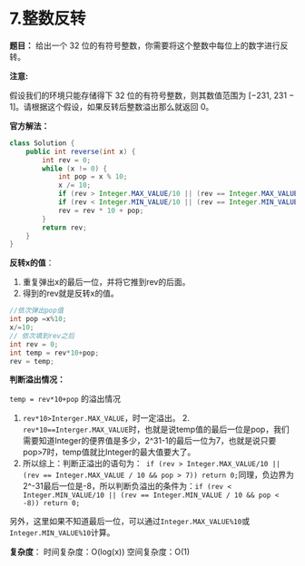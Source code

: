 # 7.整数反转

**题目：**
给出一个 32 位的有符号整数，你需要将这个整数中每位上的数字进行反转。

**注意:**

假设我们的环境只能存储得下 32 位的有符号整数，则其数值范围为 [−231,  231 − 1]。请根据这个假设，如果反转后整数溢出那么就返回 0。

**官方解法：**
```java
class Solution {
    public int reverse(int x) {
        int rev = 0;
        while (x != 0) {
            int pop = x % 10;
            x /= 10;
            if (rev > Integer.MAX_VALUE/10 || (rev == Integer.MAX_VALUE / 10 && pop > 7)) return 0;
            if (rev < Integer.MIN_VALUE/10 || (rev == Integer.MIN_VALUE / 10 && pop < -8)) return 0;
            rev = rev * 10 + pop;
        }
        return rev;
    }
}

```
**反转x的值**： 

1. 重复弹出x的最后一位，并将它推到rev的后面。
2. 得到的rev就是反转x的值。

```java
//依次弹出pop值
int pop =x%10;
x/=10;
// 依次填到rev之后
int rev = 0;
int temp = rev*10+pop;
rev = temp;

```

**判断溢出情况：**

`temp = rev*10+pop` 的溢出情况

1. `rev*10>Interger.MAX_VALUE`，时一定溢出。
2.` rev*10==Interger.MAX_VALUE`时，也就是说temp值的最后一位是pop，我们需要知道Integer的便界值是多少，2^31-1的最后一位为7，也就是说只要pop>7时，temp值就比Integer的最大值要大了。
3. 所以综上：判断正溢出的语句为：` if (rev > Integer.MAX_VALUE/10 || (rev == Integer.MAX_VALUE / 10 && pop > 7)) return 0;`同理，负边界为2^-31最后一位是-8，所以判断负溢出的条件为：`if (rev < Integer.MIN_VALUE/10 || (rev == Integer.MIN_VALUE / 10 && pop < -8)) return 0;`


另外，这里如果不知道最后一位，可以通过`Integer.MAX_VALUE%10`或`Integer.MIN_VALUE%10`计算。

**复杂度**：
时间复杂度：O(log(x))
空间复杂度：O(1)